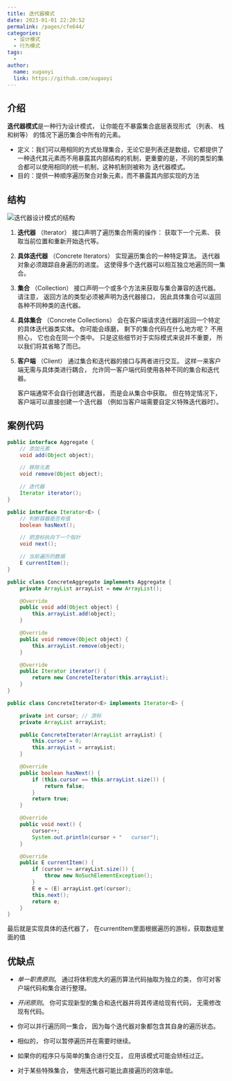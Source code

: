 ```yaml
---
title: 迭代器模式
date: 2023-01-01 22:20:52
permalink: /pages/cfe644/
categories:
  - 设计模式
  - 行为模式
tags:
  - 
author: 
  name: xugaoyi
  link: https://github.com/xugaoyi
---
```


## 介绍

**迭代器模式**是一种行为设计模式， 让你能在不暴露集合底层表现形式 （列表、 栈和树等） 的情况下遍历集合中所有的元素。

- 定义：我们可以用相同的方式处理集合，无论它是列表还是数组，它都提供了一种迭代其元素而不用暴露其内部结构的机制，更重要的是，不同的类型的集合都可以使用相同的统一机制，这种机制则被称为 迭代器模式。
- 目的：提供一种顺序遍历聚合对象元素，而不暴露其内部实现的方法



## 结构

![迭代器设计模式的结构](https://refactoringguru.cn/images/patterns/diagrams/iterator/structure-indexed.png)

1. **迭代器** （Iterator） 接口声明了遍历集合所需的操作： 获取下一个元素、 获取当前位置和重新开始迭代等。

2. **具体迭代器** （Concrete Iterators） 实现遍历集合的一种特定算法。 迭代器对象必须跟踪自身遍历的进度。 这使得多个迭代器可以相互独立地遍历同一集合。

3. **集合** （Collection） 接口声明一个或多个方法来获取与集合兼容的迭代器。 请注意， 返回方法的类型必须被声明为迭代器接口， 因此具体集合可以返回各种不同种类的迭代器。

4. **具体集合** （Concrete Collections） 会在客户端请求迭代器时返回一个特定的具体迭代器类实体。 你可能会琢磨， 剩下的集合代码在什么地方呢？ 不用担心， 它也会在同一个类中。 只是这些细节对于实际模式来说并不重要， 所以我们将其省略了而已。

5. **客户端** （Client） 通过集合和迭代器的接口与两者进行交互。 这样一来客户端无需与具体类进行耦合， 允许同一客户端代码使用各种不同的集合和迭代器。

   客户端通常不会自行创建迭代器， 而是会从集合中获取。 但在特定情况下， 客户端可以直接创建一个迭代器 （例如当客户端需要自定义特殊迭代器时）。



## 案例代码

```java
public interface Aggregate {
    // 添加元素
    void add(Object object);

    // 移除元素
    void remove(Object object);

    // 迭代器
    Iterator iterator();
}

public interface Iterator<E> {
    // 判断容器是否有值
    boolean hasNext();

    // 把游标执向下一个指针
    void next();

    // 当前遍历的数据
    E currentItem();
}
```

```java
public class ConcreteAggregate implements Aggregate {
    private ArrayList arrayList = new ArrayList();

    @Override
    public void add(Object object) {
        this.arrayList.add(object);
    }

    @Override
    public void remove(Object object) {
        this.arrayList.remove(object);
    }

    @Override
    public Iterator iterator() {
        return new ConcreteIterator(this.arrayList);
    }
}

public class ConcreteIterator<E> implements Iterator<E> {

    private int cursor; // 游标
    private ArrayList arrayList;

    public ConcreteIterator(ArrayList arrayList) {
        this.cursor = 0;
        this.arrayList = arrayList;
    }

    @Override
    public boolean hasNext() {
        if (this.cursor == this.arrayList.size()) {
            return false;
        }
        return true;
    }

    @Override
    public void next() {
        cursor++;
        System.out.println(cursor + "   cursor");
    }

    @Override
    public E currentItem() {
        if (cursor >= arrayList.size()) {
            throw new NoSuchElementException();
        }
        E e = (E) arrayList.get(cursor);
        this.next();
        return e;
    }
}
```

最后就是实现具体的迭代器了， 在currentItem里面根据遍历的游标，获取数组里面的值

## 优缺点

- *单一职责原则*。 通过将体积庞大的遍历算法代码抽取为独立的类， 你可对客户端代码和集合进行整理。
-  *开闭原则*。 你可实现新型的集合和迭代器并将其传递给现有代码， 无需修改现有代码。
-  你可以并行遍历同一集合， 因为每个迭代器对象都包含其自身的遍历状态。
-  相似的， 你可以暂停遍历并在需要时继续。

-  如果你的程序只与简单的集合进行交互， 应用该模式可能会矫枉过正。
-  对于某些特殊集合， 使用迭代器可能比直接遍历的效率低。

